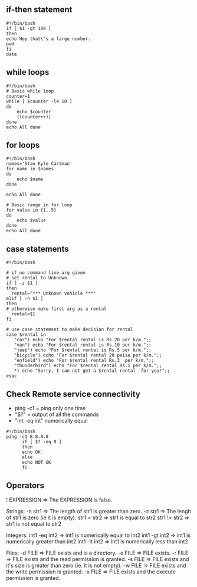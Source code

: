 <!-- https://ryanstutorials.net/bash-scripting-tutorial/bash-if-statements.php#ifelif -->

## if-then statement
```
#!/bin/bash
if [ $1 -gt 100 ]
then
echo Hey that\'s a large number.
pwd
fi
date
```
## while loops
<!-- https://www.cyberciti.biz/faq/bash-while-loop/ -->
```
#!/bin/bash
# Basic while loop
counter=1
while [ $counter -le 10 ]
do
    echo $counter
    ((counter++))
done
echo All done
```
## for loops
```
#!/bin/bash
names='Stan Kyle Cartman'
for name in $names
do
    echo $name
done

echo All done   

# Basic range in for loop
for value in {1..5}
do
    echo $value
done
echo All done
```
## case statements
```
#!/bin/bash

# if no command line arg given
# set rental to Unknown
if [ -z $1 ]
then
  rental="*** Unknown vehicle ***"
elif [ -n $1 ]
then
# otherwise make first arg as a rental
  rental=$1
fi

# use case statement to make decision for rental
case $rental in
   "car") echo "For $rental rental is Rs.20 per k/m.";;
   "van") echo "For $rental rental is Rs.10 per k/m.";;
   "jeep") echo "For $rental rental is Rs.5 per k/m.";;
   "bicycle") echo "For $rental rental 20 paisa per k/m.";;
   "enfield") echo "For $rental rental Rs.3  per k/m.";;
   "thunderbird") echo "For $rental rental Rs.5 per k/m.";;
   *) echo "Sorry, I can not get a $rental rental  for you!";;
esac
```

## Check Remote service connectivity
- ping -c1 = ping only one time
- "$?" = output of all the commands
- "int -eq int" numerically equal 

```
#!/bin/bash
ping -c1 8.8.8.8
      if [ $? -eq 0 ]
      then 
      echo OK
      else
      echo NOT OK
      fi
```

## Operators
! EXPRESSION	=> The EXPRESSION is false.

Strings:
-n str1	=> The length of str1 is greater than zero.
-z str1	=> The lengh of str1 is zero (ie it is empty).
str1 = str2	=> str1 is equal to str2
str1 != str2	=> str1 is not equal to str2

Integers:
int1 -eq int2	=> int1 is numerically equal to int2
int1 -gt int2	=> int1 is numerically greater than int2
int1 -lt int2	=> int1 is numerically less than int2

Files:
-d FILE	=> FILE exists and is a directory.
-e FILE	=> FILE exists.
-r FILE	=> FILE exists and the read permission is granted.
-s FILE	=> FILE exists and it's size is greater than zero (ie. it is not empty).
-w FILE	=> FILE exists and the write permission is granted.
-x FILE	=> FILE exists and the execute permission is granted. 